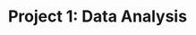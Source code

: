 ---
title: "Project 1: Data Analysis"
github_url: "https://nbviewer.jupyter.org/github/NumEconCopenhagen/lectures-2019/blob/master/projects/DataProject.pdf"
weight: 10
---